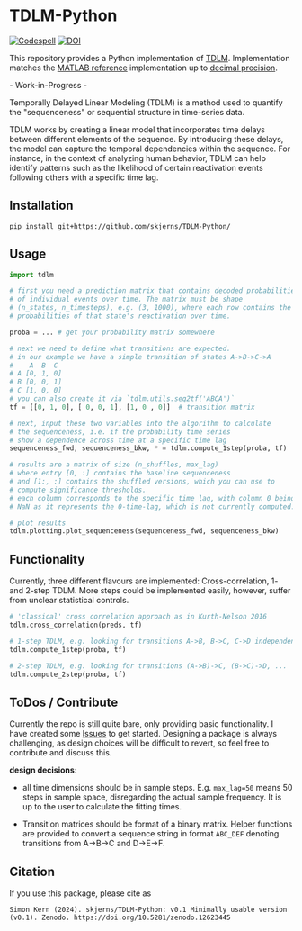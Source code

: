 # TDLM-Python

[![Codespell](https://github.com/skjerns/TDLM-Python/actions/workflows/codespell.yml/badge.svg)](https://github.com/skjerns/TDLM-Python/actions/workflows/codespell.yml) 
[![DOI](https://zenodo.org/badge/DOI/10.5281/zenodo.12623445.svg)](https://doi.org/10.5281/zenodo.12623444)

This repository provides a Python implementation of [TDLM](https://elifesciences.org/articles/66917). Implementation matches the [MATLAB reference](https://github.com/YunzheLiu/TDLM) implementation up to [decimal precision](https://github.com/skjerns/TDLM-Python/blob/master/tdlm/tests/test_matlab_compatibility.py).

   \- Work-in-Progress -

Temporally Delayed Linear Modeling (TDLM) is a method used to quantify the "sequenceness" or sequential structure in time-series data. 

TDLM works by creating a linear model that incorporates time delays between different elements of the sequence. By introducing these delays, the model can capture the temporal dependencies within the sequence. For instance, in the context of analyzing human behavior, TDLM can help identify patterns such as the likelihood of certain reactivation events following others with a specific time lag.

## Installation

`pip install git+https://github.com/skjerns/TDLM-Python/`

## Usage

```python
import tdlm

# first you need a prediction matrix that contains decoded probabilities
# of individual events over time. The matrix must be shape
# (n_states, n_timesteps), e.g. (3, 1000), where each row contains the
# probabilities of that state's reactivation over time.

proba = ... # get your probability matrix somewhere

# next we need to define what transitions are expected.
# in our example we have a simple transition of states A->B->C->A
#    A  B  C
# A [0, 1, 0]
# B [0, 0, 1]
# C [1, 0, 0]
# you can also create it via `tdlm.utils.seq2tf('ABCA')`
tf = [[0, 1, 0], [ 0, 0, 1], [1, 0 , 0]]  # transition matrix

# next, input these two variables into the algorithm to calculate
# the sequenceness, i.e. if the probability time series
# show a dependence across time at a specific time lag
sequenceness_fwd, sequenceness_bkw, * = tdlm.compute_1step(proba, tf)

# results are a matrix of size (n_shuffles, max_lag)
# where entry [0, :] contains the baseline sequenceness
# and [1:, :] contains the shuffled versions, which you can use to 
# compute significance thresholds. 
# each column corresponds to the specific time lag, with column 0 being 
# NaN as it represents the 0-time-lag, which is not currently computed.

# plot results
tdlm.plotting.plot_sequenceness(sequenceness_fwd, sequenceness_bkw)
```

## Functionality

Currently, three different flavours are implemented: Cross-correlation, 1- and 2-step TDLM. More steps could be implemented easily, however, suffer from unclear statistical controls.

```python
# 'classical' cross correlation approach as in Kurth-Nelson 2016
tdlm.cross_correlation(preds, tf)

# 1-step TDLM, e.g. looking for transitions A->B, B->C, C->D independently, ...
tdlm.compute_1step(proba, tf)

# 2-step TDLM, e.g. looking for transitions (A->B)->C, (B->C)->D, ...
tdlm.compute_2step(proba, tf)
```

  

## ToDos / Contribute

Currently the repo is still quite bare, only providing basic functionality. I have created some [Issues](https://github.com/skjerns/TDLM-Python/issues) to get started. Designing a package is always challenging, as design choices will be difficult to revert, so feel free to contribute and discuss this.

**design decisions:**

* all time dimensions should be in sample steps. E.g. `max_lag=50` means 50 steps in sample space, disregarding the actual sample frequency. It is up to the user to calculate the fitting times.

* Transition matrices should be format of a binary matrix. Helper functions are provided to convert a sequence string in format `ABC_DEF` denoting transitions from A->B->C and D->E->F.

## Citation

If you use this package, please cite as

```
Simon Kern (2024). skjerns/TDLM-Python: v0.1 Minimally usable version (v0.1). Zenodo. https://doi.org/10.5281/zenodo.12623445
```
